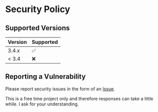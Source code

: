 # Security Policy

## Supported Versions

| Version | Supported          |
| ------- | ------------------ |
| 3.4.x   | :white_check_mark: |
| < 3.4   | :x:                |

## Reporting a Vulnerability

Please report security issues in the form of an [Issue](https://github.com/michaeltroger/greenpass-android/issues).


This is a free time project only and therefore responses can take a little while. I ask for your understanding. 
